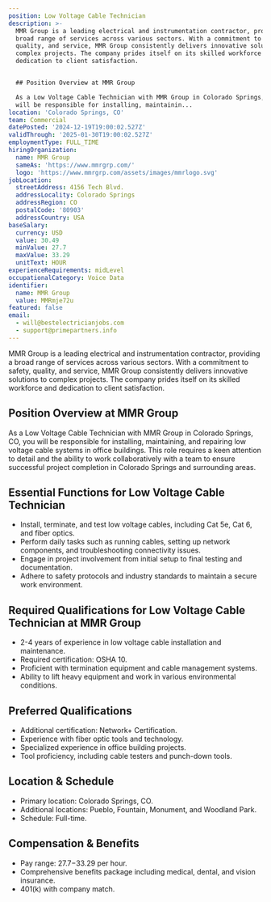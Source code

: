 ```yaml
---
position: Low Voltage Cable Technician
description: >-
  MMR Group is a leading electrical and instrumentation contractor, providing a
  broad range of services across various sectors. With a commitment to safety,
  quality, and service, MMR Group consistently delivers innovative solutions to
  complex projects. The company prides itself on its skilled workforce and
  dedication to client satisfaction.


  ## Position Overview at MMR Group

  As a Low Voltage Cable Technician with MMR Group in Colorado Springs, CO, you
  will be responsible for installing, maintainin...
location: 'Colorado Springs, CO'
team: Commercial
datePosted: '2024-12-19T19:00:02.527Z'
validThrough: '2025-01-30T19:00:02.527Z'
employmentType: FULL_TIME
hiringOrganization:
  name: MMR Group
  sameAs: 'https://www.mmrgrp.com/'
  logo: 'https://www.mmrgrp.com/assets/images/mmrlogo.svg'
jobLocation:
  streetAddress: 4156 Tech Blvd.
  addressLocality: Colorado Springs
  addressRegion: CO
  postalCode: '80903'
  addressCountry: USA
baseSalary:
  currency: USD
  value: 30.49
  minValue: 27.7
  maxValue: 33.29
  unitText: HOUR
experienceRequirements: midLevel
occupationalCategory: Voice Data
identifier:
  name: MMR Group
  value: MMRmje72u
featured: false
email:
  - will@bestelectricianjobs.com
  - support@primepartners.info
---
```




MMR Group is a leading electrical and instrumentation contractor, providing a broad range of services across various sectors. With a commitment to safety, quality, and service, MMR Group consistently delivers innovative solutions to complex projects. The company prides itself on its skilled workforce and dedication to client satisfaction.

## Position Overview at MMR Group
As a Low Voltage Cable Technician with MMR Group in Colorado Springs, CO, you will be responsible for installing, maintaining, and repairing low voltage cable systems in office buildings. This role requires a keen attention to detail and the ability to work collaboratively with a team to ensure successful project completion in Colorado Springs and surrounding areas.

## Essential Functions for Low Voltage Cable Technician
- Install, terminate, and test low voltage cables, including Cat 5e, Cat 6, and fiber optics.
- Perform daily tasks such as running cables, setting up network components, and troubleshooting connectivity issues.
- Engage in project involvement from initial setup to final testing and documentation.
- Adhere to safety protocols and industry standards to maintain a secure work environment.

## Required Qualifications for Low Voltage Cable Technician at MMR Group
- 2-4 years of experience in low voltage cable installation and maintenance.
- Required certification: OSHA 10.
- Proficient with termination equipment and cable management systems.
- Ability to lift heavy equipment and work in various environmental conditions.

## Preferred Qualifications
- Additional certification: Network+ Certification.
- Experience with fiber optic tools and technology.
- Specialized experience in office building projects.
- Tool proficiency, including cable testers and punch-down tools.

## Location & Schedule
- Primary location: Colorado Springs, CO.
- Additional locations: Pueblo, Fountain, Monument, and Woodland Park.
- Schedule: Full-time.

## Compensation & Benefits
- Pay range: $27.7-$33.29 per hour.
- Comprehensive benefits package including medical, dental, and vision insurance.
- 401(k) with company match.